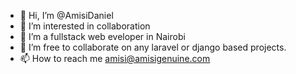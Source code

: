 - 👋 Hi, I’m @AmisiDaniel
- 👀 I’m interested in collaboration
- 🌱 I’m a fullstack web eveloper in Nairobi
- 💞️ I’m free to collaborate on any laravel or django based projects.
- 📫 How to reach me amisi@amisigenuine.com

<!---
AmisiDaniel/AmisiDaniel is a ✨ special ✨ repository because its `README.md` (this file) appears on your GitHub profile.
You can click the Preview link to take a look at your changes.
--->
